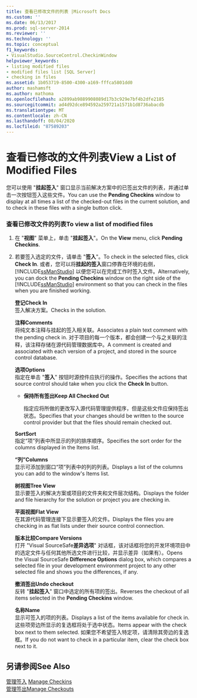 ```yaml
---
title: 查看已修改文件的列表 |Microsoft Docs
ms.custom: ''
ms.date: 06/13/2017
ms.prod: sql-server-2014
ms.reviewer: ''
ms.technology: ''
ms.topic: conceptual
f1_keywords:
- VisualStudio.SourceControl.CheckinWindow
helpviewer_keywords:
- listing modified files
- modified files list [SQL Server]
- checking in files
ms.assetid: 1b053719-8500-4300-a169-fffca5801dd0
author: mashamsft
ms.author: mathoma
ms.openlocfilehash: a2899ab9889908089d17b3c929e7bf4b2dfe2185
ms.sourcegitcommit: ad4d92dce894592a259721a1571b1d8736abacdb
ms.translationtype: MT
ms.contentlocale: zh-CN
ms.lasthandoff: 08/04/2020
ms.locfileid: "87589203"
---
```

# <a name="view-a-list-of-modified-files"></a><span data-ttu-id="478b6-102">查看已修改的文件列表</span><span class="sxs-lookup"><span data-stu-id="478b6-102">View a List of Modified Files</span></span>
  <span data-ttu-id="478b6-103">您可以使用 "**挂起签入**" 窗口显示当前解决方案中的已签出文件的列表，并通过单击一次按钮签入这些文件。</span><span class="sxs-lookup"><span data-stu-id="478b6-103">You can use the **Pending Checkins** window to display at all times a list of the checked-out files in the current solution, and to check in these files with a single button click.</span></span>  
  
### <a name="to-view-a-list-of-modified-files"></a><span data-ttu-id="478b6-104">查看已修改文件的列表</span><span class="sxs-lookup"><span data-stu-id="478b6-104">To view a list of modified files</span></span>  
  
1.  <span data-ttu-id="478b6-105">在 "**视图**" 菜单上，单击 "**挂起签入**"。</span><span class="sxs-lookup"><span data-stu-id="478b6-105">On the **View** menu, click **Pending Checkins**.</span></span>  
  
2.  <span data-ttu-id="478b6-106">若要签入选定的文件，请单击 "**签入**"。</span><span class="sxs-lookup"><span data-stu-id="478b6-106">To check in the selected files, click **Check In**.</span></span> <span data-ttu-id="478b6-107">或者，您可以将**挂起的签入**窗口停靠在环境的右侧， [!INCLUDE[ssManStudio](../includes/ssmanstudio-md.md)] 以便您可以在完成工作时签入文件。</span><span class="sxs-lookup"><span data-stu-id="478b6-107">Alternatively, you can dock the **Pending Checkins** window on the right side of the [!INCLUDE[ssManStudio](../includes/ssmanstudio-md.md)] environment so that you can check in the files when you are finished working.</span></span>  
  
     <span data-ttu-id="478b6-108">**登记**</span><span class="sxs-lookup"><span data-stu-id="478b6-108">**Check In**</span></span>  
     <span data-ttu-id="478b6-109">签入解决方案。</span><span class="sxs-lookup"><span data-stu-id="478b6-109">Checks in the solution.</span></span>  
  
     <span data-ttu-id="478b6-110">**注释**</span><span class="sxs-lookup"><span data-stu-id="478b6-110">**Comments**</span></span>  
     <span data-ttu-id="478b6-111">将纯文本注释与挂起的签入相关联。</span><span class="sxs-lookup"><span data-stu-id="478b6-111">Associates a plain text comment with the pending check in.</span></span> <span data-ttu-id="478b6-112">对于项目的每一个版本，都会创建一个与之关联的注释，该注释存储在源代码管理数据库中。</span><span class="sxs-lookup"><span data-stu-id="478b6-112">A comment is created and associated with each version of a project, and stored in the source control database.</span></span>  
  
     <span data-ttu-id="478b6-113">**选项**</span><span class="sxs-lookup"><span data-stu-id="478b6-113">**Options**</span></span>  
     <span data-ttu-id="478b6-114">指定在单击 "**签入**" 按钮时源控件应执行的操作。</span><span class="sxs-lookup"><span data-stu-id="478b6-114">Specifies the actions that source control should take when you click the **Check In** button.</span></span>  
  
    -   <span data-ttu-id="478b6-115">**保持所有签出**</span><span class="sxs-lookup"><span data-stu-id="478b6-115">**Keep All Checked Out**</span></span>  
  
         <span data-ttu-id="478b6-116">指定应将所做的更改写入源代码管理提供程序，但是这些文件应保持签出状态。</span><span class="sxs-lookup"><span data-stu-id="478b6-116">Specifies that your changes should be written to the source control provider but that the files should remain checked out.</span></span>  
  
     <span data-ttu-id="478b6-117">**Sort**</span><span class="sxs-lookup"><span data-stu-id="478b6-117">**Sort**</span></span>  
     <span data-ttu-id="478b6-118">指定“项”列表中所显示的列的排序顺序。</span><span class="sxs-lookup"><span data-stu-id="478b6-118">Specifies the sort order for the columns displayed in the Items list.</span></span>  
  
     <span data-ttu-id="478b6-119">**“列”**</span><span class="sxs-lookup"><span data-stu-id="478b6-119">**Columns**</span></span>  
     <span data-ttu-id="478b6-120">显示可添加到窗口“项”列表中的列的列表。</span><span class="sxs-lookup"><span data-stu-id="478b6-120">Displays a list of the columns you can add to the window's Items list.</span></span>  
  
     <span data-ttu-id="478b6-121">**树视图**</span><span class="sxs-lookup"><span data-stu-id="478b6-121">**Tree View**</span></span>  
     <span data-ttu-id="478b6-122">显示要签入的解决方案或项目的文件夹和文件层次结构。</span><span class="sxs-lookup"><span data-stu-id="478b6-122">Displays the folder and file hierarchy for the solution or project you are checking in.</span></span>  
  
     <span data-ttu-id="478b6-123">**平面视图**</span><span class="sxs-lookup"><span data-stu-id="478b6-123">**Flat View**</span></span>  
     <span data-ttu-id="478b6-124">在其源代码管理连接下显示要签入的文件。</span><span class="sxs-lookup"><span data-stu-id="478b6-124">Displays the files you are checking in as flat lists under their source control connection.</span></span>  
  
     <span data-ttu-id="478b6-125">**版本比较**</span><span class="sxs-lookup"><span data-stu-id="478b6-125">**Compare Versions**</span></span>  
     <span data-ttu-id="478b6-126">打开 "Visual SourceSafe**差异选项**" 对话框，该对话框将您的开发环境项目中的选定文件与任何其他所选文件进行比较，并显示差异（如果有）。</span><span class="sxs-lookup"><span data-stu-id="478b6-126">Opens the Visual SourceSafe **Difference Options** dialog box, which compares a selected file in your development environment project to any other selected file and shows you the differences, if any.</span></span>  
  
     <span data-ttu-id="478b6-127">**撤消签出**</span><span class="sxs-lookup"><span data-stu-id="478b6-127">**Undo checkout**</span></span>  
     <span data-ttu-id="478b6-128">反转 "**挂起签入**" 窗口中选定的所有项的签出。</span><span class="sxs-lookup"><span data-stu-id="478b6-128">Reverses the checkout of all items selected in the **Pending Checkins** window.</span></span>  
  
     <span data-ttu-id="478b6-129">**名称**</span><span class="sxs-lookup"><span data-stu-id="478b6-129">**Name**</span></span>  
     <span data-ttu-id="478b6-130">显示可签入的项的列表。</span><span class="sxs-lookup"><span data-stu-id="478b6-130">Displays a list of the items available for check in.</span></span> <span data-ttu-id="478b6-131">这些项旁边所显示的复选框将处于选中状态。</span><span class="sxs-lookup"><span data-stu-id="478b6-131">Items appear with the check box next to them selected.</span></span> <span data-ttu-id="478b6-132">如果您不希望签入特定项，请清除其旁边的复选框。</span><span class="sxs-lookup"><span data-stu-id="478b6-132">If you do not want to check in a particular item, clear the check box next to it.</span></span>  
  
## <a name="see-also"></a><span data-ttu-id="478b6-133">另请参阅</span><span class="sxs-lookup"><span data-stu-id="478b6-133">See Also</span></span>  
 <span data-ttu-id="478b6-134">[管理签入](../../2014/database-engine/manage-checkins.md) </span><span class="sxs-lookup"><span data-stu-id="478b6-134">[Manage Checkins](../../2014/database-engine/manage-checkins.md) </span></span>  
 [<span data-ttu-id="478b6-135">管理签出</span><span class="sxs-lookup"><span data-stu-id="478b6-135">Manage Checkouts</span></span>](../../2014/database-engine/manage-checkouts.md)  
  
  
